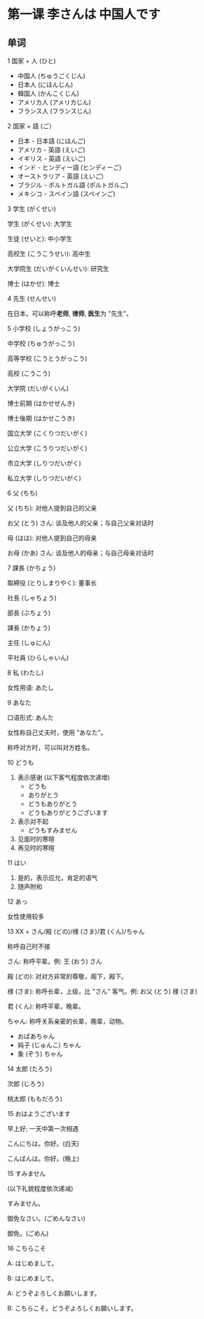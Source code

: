 # 第一课 李さんは 中国人です

## 单词
1 国家 + 人 (ひと)  

* 中国人 (ちゅうごくじん)
* 日本人 (にほんじん)
* 韓国人 (かんこくじん)
* アメリカ人 (アメリカじん)
* フランス人 (フランスじん)

2 国家 + 語 (ご）

* 日本 - 日本語 (にほんご)
* アメリカ - 英語 (えいご)
* イギリス - 英語 (えいご)
* インド - ヒンディー語 (ヒンディーご)
* オーストラリア - 英語 (えいご)
* ブラジル - ポルトガル語 (ポルトガルご)
* メキシコ - スペイン語 (スペインご)

3 学生 (がくせい)  

学生 (がくせい): 大学生  

生徒 (せいと): 中小学生  

高校生 (こうこうせい): 高中生  

大学院生 (だいがくいんせい): 研究生  

博士 (はかせ): 博士  

4 先生 (せんせい)  

在日本，可以称呼**老师**, **律师**, **医生**为 "先生"。

5 小学校 (しょうがっこう)

中学校 (ちゅうがっこう)

高等学校 (こうとうがっこう)

高校 (こうこう)

大学院 (だいがくいん)

博士前期 (はかせぜんき)

博士後期 (はかせこうき)

国立大学 (こくりつだいがく)

公立大学 (こうりつだいがく)

市立大学 (しりつだいがく)

私立大学 (しりつだいがく)

6 父 (ちち)

父 (ちち): 对他人提到自己的父亲

お父 (とう) さん: 谈及他人的父亲；与自己父亲对话时

母 (はは): 对他人提到自己的母亲

お母 (かあ) さん: 谈及他人的母亲；与自己母亲对话时

7 課長 (かちょう)

取締役 (とりしまりやく): 董事长

社長 (しゃちょう)

部長 (ぶちょう)

課長 (かちょう)

主任 (しゅにん)

平社員 (ひらしゃいん)

8 私 (わたし)

女性用语: あたし

9 あなた

口语形式: あんた

女性称自己丈夫时，使用 "あなた"。

称呼对方时，可以叫对方姓名。

10 どうも

1. 表示感谢 (以下客气程度依次递增)
    * どうも
    * ありがとう
    * どうもありがとう
    * どうもありがとうございます
2. 表示对不起
    * どうもすみません
3. 见面时的寒暄
4. 再见时的寒暄

11 はい

1. 是的，表示应允，肯定的语气
2. 随声附和

12 あっ

女性使用较多

13 XX + さん/殿 (どの)/様 (さま)/君 (くん)/ちゃん

称呼自己时不接

さん: 称呼平辈。例: 王 (おう) さん

殿 (どの): 对对方非常的尊敬，阁下，殿下。

様 (さま): 称呼长辈，上级，比 "さん" 客气。例: お父 (とう) 様 (さま)

君 (くん): 称呼平辈，晚辈。

ちゃん: 称呼关系亲密的长辈，晚辈，动物。

* おばあちゃん
* 純子 (じゅんこ) ちゃん
* 象 (ぞう) ちゃん

14 太郎 (たろう)

次郎 (じろう)

桃太郎 (ももだろう)

15 おはようございます

早上好; 一天中第一次相遇

こんにちは。你好。(白天)

こんばんは。你好。(晚上)

15 すみません

(以下礼貌程度依次递减)

すみません。

御免なさい。(ごめんなさい)

御免。(ごめん)

16 こちらこそ

A: はじめまして。

B: はじめまして。

A: どうぞよろしくお願いします。

B: こちらこそ。どうぞよろしくお願いします。